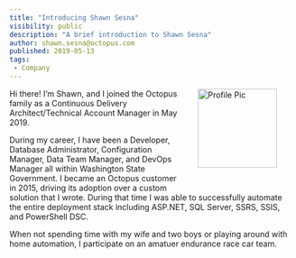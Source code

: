```yaml
---
title: "Introducing Shawn Sesna"
visibility: public
description: "A brief introduction to Shawn Sesna"
author: shawn.sesna@octopus.com
published: 2019-05-13
tags:
 - Company
---
```

<div style="float: right; margin: 30px; margin-top: 0">
<img alt="Profile Pic" src="https://i.octopus.com/site/team/shawn_sesna.jpg" height="140" width="140" />
</div>

Hi there!  I’m Shawn, and I joined the Octopus family as a Continuous Delivery Architect/Technical Account Manager in May 2019.

During my career, I have been a Developer, Database Administrator, Configuration Manager, Data Team Manager, and DevOps Manager all within Washington State Government.  I became an Octopus customer in 2015, driving its adoption over a custom solution that I wrote.  During that time I was able to successfully automate the entire deployment stack including ASP.NET, SQL Server, SSRS, SSIS, and PowerShell DSC.

When not spending time with my wife and two boys or playing around with home automation, I participate on an amatuer endurance race car team.